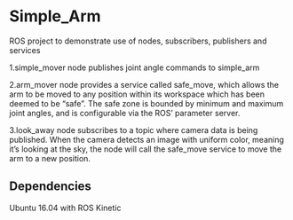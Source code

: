# Simple_Arm
ROS project to demonstrate use of nodes, subscribers, publishers and services

 1.simple_mover node publishes joint angle commands to simple_arm
 
 2.arm_mover node provides a service called safe_move, which allows the arm to be moved to any position within its workspace which has been deemed to be “safe”. The safe zone is bounded by minimum and maximum joint angles, and is configurable via the ROS’ parameter server.
 
 3.look_away node subscribes to a topic where camera data is being published.
 When the camera detects an image with uniform color, meaning it’s looking at the sky, the node will call the safe_move service to move the arm to a new position.
 
 ## Dependencies
 Ubuntu 16.04 with ROS Kinetic
